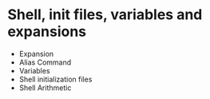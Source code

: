 # Shell, init files, variables and expansions

* Expansion
* Alias Command
* Variables
* Shell initialization files
* Shell Arithmetic
